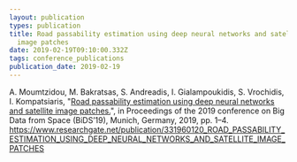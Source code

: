```yaml
---
layout: publication
types: publication
title: Road passability estimation using deep neural networks and satellite
  image patches
date: 2019-02-19T09:10:00.332Z
tags: conference_publications
publication_date: 2019-02-19
---
```

A. Moumtzidou, M. Bakratsas, S. Andreadis, I. Gialampoukidis, S. Vrochidis, I. Kompatsiaris, "[Road passability estimation using deep neural networks and satellite image patches.](https://zenodo.org/record/2450333#.X2HAdcBS9PY)", in Proceedings of the 2019 conference on Big Data from Space (BiDS’19), Munich, Germany, 2019, pp. 1–4. <https://www.researchgate.net/publication/331960120_ROAD_PASSABILITY_ESTIMATION_USING_DEEP_NEURAL_NETWORKS_AND_SATELLITE_IMAGE_PATCHES>